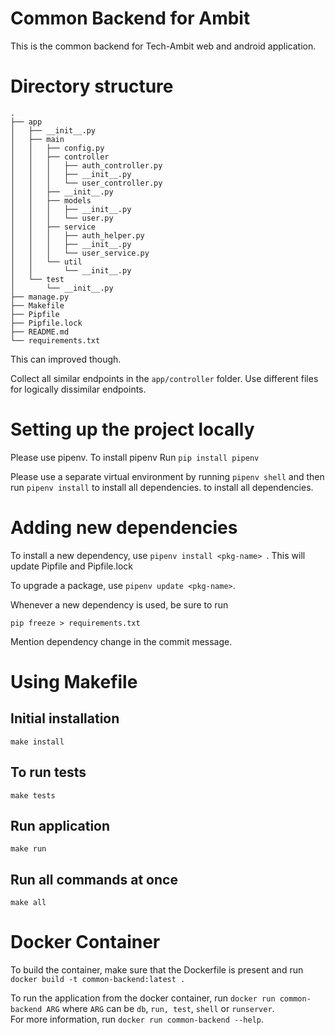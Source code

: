 # Common Backend for Ambit

This is the common backend for Tech-Ambit web and android application.

# Directory structure
```` 
.
├── app
│   ├── __init__.py
│   ├── main
│   │   ├── config.py
│   │   ├── controller
│   │   │   ├── auth_controller.py
│   │   │   ├── __init__.py
│   │   │   └── user_controller.py
│   │   ├── __init__.py
│   │   ├── models
│   │   │   ├── __init__.py
│   │   │   └── user.py
│   │   ├── service
│   │   │   ├── auth_helper.py
│   │   │   ├── __init__.py
│   │   │   └── user_service.py
│   │   └── util
│   │       └── __init__.py
│   └── test
│       └── __init__.py
├── manage.py
├── Makefile
├── Pipfile
├── Pipfile.lock
├── README.md
└── requirements.txt

````

This can improved though.

Collect all similar endpoints in the `app/controller` folder. Use different files for logically dissimilar endpoints.

# Setting up the project locally
Please use pipenv. To install pipenv
Run `pip install pipenv`

Please use a separate virtual environment by running ` pipenv shell ` and then run `pipenv install` to install all dependencies.
to install all dependencies.

# Adding new dependencies

To install a new dependency, use `pipenv install <pkg-name> `. 
This will update Pipfile and Pipfile.lock

To upgrade a package, use ` pipenv update <pkg-name> `.

Whenever a new dependency is used, be sure to run 
````
pip freeze > requirements.txt
````
Mention dependency change in the commit message.

# Using Makefile

## Initial installation

```
make install
```

## To run tests
```
make tests
```

## Run application
```
make run
```

## Run all commands at once
```
make all
```

# Docker Container

To build the container, make sure that the Dockerfile is present and run `docker build -t common-backend:latest .` 

To run the application from the docker container, run `docker run common-backend ARG` where `ARG` can be `db`, `run, test`, `shell` or `runserver`.  
For more information, run `docker run common-backend --help`.